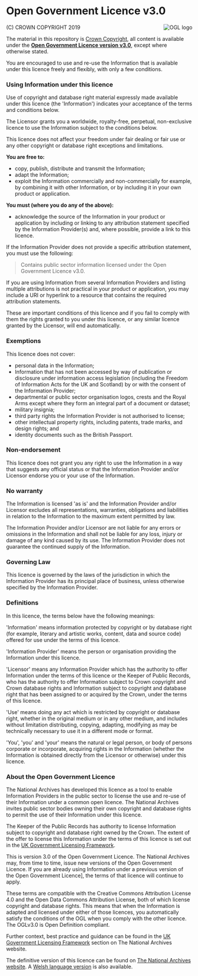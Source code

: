 # Open Government Licence v3.0

<img align="right" src="http://www.nationalarchives.gov.uk/images/infoman/ogl-symbol-41px-retina-black.png" alt="OGL logo">

(C) CROWN COPYRIGHT 2019

The material in this repository is [Crown Copyright](https://www.nationalarchives.gov.uk/information-management/re-using-public-sector-information/uk-government-licensing-framework/crown-copyright/), all content is available under the [**Open Government Licence version v3.0**](https://www.nationalarchives.gov.uk/doc/open-government-licence/version/3/), except where otherwise stated.

You are encouraged to use and re-use the Information that is available under this licence freely and flexibly, with only a few conditions.

### Using Information under this licence
Use of copyright and database right material expressly made available under this licence (the 'Information') indicates your acceptance of the terms and conditions below.

The Licensor grants you a worldwide, royalty-free, perpetual, non-exclusive licence to use the Information subject to the conditions below.

This licence does not affect your freedom under fair dealing or fair use or any other copyright or database right exceptions and limitations.

**You are free to:**
* copy, publish, distribute and transmit the Information;
* adapt the Information;
* exploit the Information commercially and non-commercially for example, by combining it with other Information, or by including it in your own product or application.

**You must (where you do any of the above):**
* acknowledge the source of the Information in your product or application by including or linking to any attribution statement specified by the Information Provider(s) and, where possible, provide a link to this licence.

If the Information Provider does not provide a specific attribution statement, you must use the following:

> Contains public sector information licensed under the Open Government Licence v3.0.

If you are using Information from several Information Providers and listing multiple attributions is not practical in your product or application, you may include a URI or hyperlink to a resource that contains the required attribution statements.

These are important conditions of this licence and if you fail to comply with them the rights granted to you under this licence, or any similar licence granted by the Licensor, will end automatically.

### Exemptions
This licence does not cover:
* personal data in the Information;
* Information that has not been accessed by way of publication or disclosure under information access legislation (including the Freedom of Information Acts for the UK and Scotland) by or with the consent of the Information Provider;
* departmental or public sector organisation logos, crests and the Royal Arms except where they form an integral part of a document or dataset;
* military insignia;
* third party rights the Information Provider is not authorised to license;
* other intellectual property rights, including patents, trade marks, and design rights; and
* identity documents such as the British Passport.

### Non-endorsement
This licence does not grant you any right to use the Information in a way that suggests any official status or that the Information Provider and/or Licensor endorse you or your use of the Information.

### No warranty
The Information is licensed 'as is' and the Information Provider and/or Licensor excludes all representations, warranties, obligations and liabilities in relation to the Information to the maximum extent permitted by law.

The Information Provider and/or Licensor are not liable for any errors or omissions in the Information and shall not be liable for any loss, injury or damage of any kind caused by its use. The Information Provider does not guarantee the continued supply of the Information.

### Governing Law
This licence is governed by the laws of the jurisdiction in which the Information Provider has its principal place of business, unless otherwise specified by the Information Provider.

### Definitions
In this licence, the terms below have the following meanings:

'Information' means information protected by copyright or by database right (for example, literary and artistic works, content, data and source code) offered for use under the terms of this licence.

'Information Provider' means the person or organisation providing the Information under this licence.

'Licensor' means any Information Provider which has the authority to offer Information under the terms of this licence or the Keeper of Public Records, who has the authority to offer Information subject to Crown copyright and Crown database rights and Information subject to copyright and database right that has been assigned to or acquired by the Crown, under the terms of this licence.

'Use' means doing any act which is restricted by copyright or database right, whether in the original medium or in any other medium, and includes without limitation distributing, copying, adapting, modifying as may be technically necessary to use it in a different mode or format.

'You', 'you' and 'your' means the natural or legal person, or body of persons corporate or incorporate, acquiring rights in the Information (whether the Information is obtained directly from the Licensor or otherwise) under this licence.

### About the Open Government Licence
The National Archives has developed this licence as a tool to enable Information Providers in the public sector to license the use and re-use of their Information under a common open licence. The National Archives invites public sector bodies owning their own copyright and database rights to permit the use of their Information under this licence.

The Keeper of the Public Records has authority to license Information subject to copyright and database right owned by the Crown. The extent of the offer to license this Information under the terms of this licence is set out in the [UK Government Licensing Framework](http://www.nationalarchives.gov.uk/information-management/re-using-public-sector-information/re-use-and-licensing/ukglf/).

This is version 3.0 of the Open Government Licence. The National Archives may, from time to time, issue new versions of the Open Government Licence. If you are already using Information under a previous version of the Open Government Licence], the terms of that licence will continue to apply.

These terms are compatible with the Creative Commons Attribution License 4.0 and the Open Data Commons Attribution License, both of which license copyright and database rights. This means that when the Information is adapted and licensed under either of those licences, you automatically satisfy the conditions of the OGL when you comply with the other licence. The OGLv3.0 is Open Definition compliant.

Further context, best practice and guidance can be found in the [UK Government Licensing Framework](http://www.nationalarchives.gov.uk/information-management/re-using-public-sector-information/uk-government-licensing-framework/) section on The National Archives website.


The definitive version of this licence can be found on [The National Archives website](http://www.nationalarchives.gov.uk/doc/open-government-licence/version/3/). A [Welsh language version](http://www.nationalarchives.gov.uk/doc/open-government-licence-cymraeg/version/3/) is also available.
